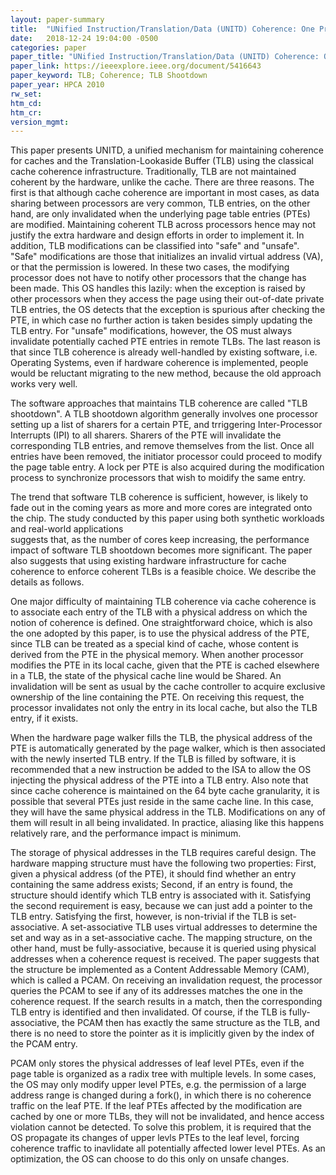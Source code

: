 ```yaml
---
layout: paper-summary
title:  "UNified Instruction/Translation/Data (UNITD) Coherence: One Protocol to Rule Them All"
date:   2018-12-24 19:04:00 -0500
categories: paper
paper_title: "UNified Instruction/Translation/Data (UNITD) Coherence: One Protocol to Rule Them All"
paper_link: https://ieeexplore.ieee.org/document/5416643
paper_keyword: TLB; Coherence; TLB Shootdown
paper_year: HPCA 2010 
rw_set: 
htm_cd: 
htm_cr: 
version_mgmt: 
---
```


This paper presents UNITD, a unified mechanism for maintaining coherence for caches and the Translation-Lookaside Buffer 
(TLB) using the classical cache coherence infrastructure. Traditionally, TLB are not maintained coherent by the hardware,
unlike the cache. There are three reasons. The first is that although cache coherence are important in most cases, as data 
sharing between processors are very common, TLB entries, on the other hand, are only invalidated when the underlying page 
table entries (PTEs) are modified. Maintaining coherent TLB across processors hence may not justify the extra hardware and 
design efforts in order to implement it. In addition, TLB modifications can be classified into "safe" and "unsafe". "Safe" 
modifications are those that initializes an invalid virtual address (VA), or that the permission is lowered. In these two 
cases, the modifying processor does not have to notify other processors that the change has been made. This OS handles
this lazily: when the exception is raised by other processors when they access the page using their out-of-date private TLB
entries, the OS detects that the exception is spurious after checking the PTE, in which case no further action is taken
besides simply updating the TLB entry. For "unsafe" modifications, however, the OS must always invalidate potentially
cached PTE entries in remote TLBs. The last reason is that since TLB coherence is already well-handled by existing
software, i.e. Operating Systems, even if hardware coherence is implemented, people would be reluctant migrating to the 
new method, because the old approach works very well. 

The software approaches that maintains TLB coherence are called "TLB shootdown". A TLB shootdown algorithm generally involves
one processor setting up a list of sharers for a certain PTE, and trriggering Inter-Processor Interrupts (IPI) to all sharers.
Sharers of the PTE will invalidate the corresponding TLB entries, and remove themselves from the list. Once all entries have been
removed, the initiator processor could proceed to modify the page table entry. A lock per PTE is also acquired during 
the modification process to synchronize processors that wish to moidify the same entry.

The trend that software TLB coherence is sufficient, however, is likely to fade out in the coming years as more and more 
cores are integrated onto the chip. The study conducted by this paper using both synthetic workloads and real-world applications  
suggests that, as the number of cores keep increasing, the performance impact of software TLB shootdown becomes more 
significant. The paper also suggests that using existing hardware infrastructure for cache coherence to enforce 
coherent TLBs is a feasible choice. We describe the details as follows.

One major difficulty of maintaining TLB coherence via cache coherence is to associate each entry of the TLB with a 
physical address on which the notion of coherence is defined. One straightforward choice, which is also the one adopted 
by this paper, is to use the physical address of the PTE, since TLB can be treated as a special kind of cache, whose content
is derived from the PTE in the physical memory. When another processor modifies the PTE in its local cache, given that the 
PTE is cached elsewhere in a TLB, the state of the physical cache line would be Shared. An invalidation will be sent
as usual by the cache controller to acquire exclusive ownership of the line containing the PTE. On receiving this 
request, the processor invalidates not only the entry in its local cache, but also the TLB entry, if it exists.

When the hardware page walker fills the TLB, the physical address of the PTE is automatically generated by the page walker,
which is then associated with the newly inserted TLB entry. If the TLB is filled by software, it is recommended that a new 
instruction be added to the ISA to allow the OS injecting the physical address of the PTE into a TLB entry. Also note that
since cache coherence is maintained on the 64 byte cache granularity, it is possible that several PTEs just reside 
in the same cache line. In this case, they will have the same physical address in the TLB. Modifications on any of them
will result in all being invalidated. In practice, aliasing like this happens relatively rare, and the performance 
impact is minimum.

The storage of physical addresses in the TLB requires careful design. The hardware mapping structure must have the 
following two properties: First, given a physical address (of the PTE), it should find whether an entry containing the
same address exists; Second, if an entry is found, the structure should identify which TLB entry is associated with it.
Satisfying the second requirement is easy, because we can just add a pointer to the TLB entry. Satisfying the first,
however, is non-trivial if the TLB is set-associative. A set-associative TLB uses virtual addresses to determine the 
set and way as in a set-associative cache. The mapping structure, on the other hand, must be fully-associative, because 
it is queried using physical addresses when a coherence request is received. The paper suggests that the structure be 
implemented as a Content Addressable Memory (CAM), which is called a PCAM. On receiving an invalidation request, the processor
queries the PCAM to see if any of its addresses matches the one in the coherence request. If the search results in a match,
then the corresponding TLB entry is identified and then invalidated. Of course, if the TLB is fully-associative, the PCAM then has 
exactly the same structure as the TLB, and there is no need to store the pointer as it is implicitly given by the index
of the PCAM entry.

PCAM only stores the physical addresses of leaf level PTEs, even if the page table is organized as a radix tree with multiple
levels. In some cases, the OS may only modify upper level PTEs, e.g. the permission of a large address range is changed
during a fork(), in which there is no coherence traffic on the leaf PTE. If the leaf PTEs affected by the modification
are cached by one or more TLBs, they will not be invalidated, and hence access violation cannot be detected. To solve this
problem, it is required that the OS propagate its changes of upper levls PTEs to the leaf level, forcing coherence traffic
to inavlidate all potentially affected lower level PTEs. As an optimization, the OS can choose to do this only on unsafe 
changes. 